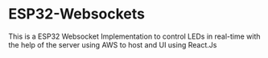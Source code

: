 # ESP32-Websockets

This is a ESP32 Websocket Implementation to control LEDs in real-time with the help of the server using AWS to host and UI using React.Js